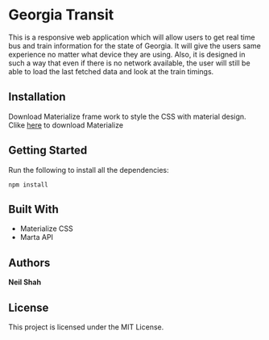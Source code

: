 # Georgia Transit

This is a responsive web application which will allow users to get real time bus and train information for the state of Georgia. It will give the users same experience no matter what device they are using. Also, it is designed in such a way that even if there is no network available, the user will still be able to load the last fetched data and look at the train timings. 

## Installation

Download Materialize frame work to style the CSS with material design. 
Clike [here](http://materializecss.com) to download Materialize

## Getting Started

Run the following to install all the dependencies:
```
npm install
```

## Built With

* Materialize CSS
* Marta API

## Authors

**Neil Shah** 

## License

This project is licensed under the MIT License.



